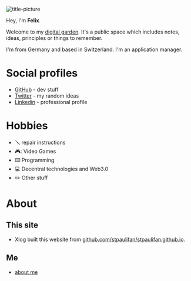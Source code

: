 ![title-picture](https://media.licdn.com/dms/image/v2/D4D16AQHQlN84A-VrDg/profile-displaybackgroundimage-shrink_200_800/profile-displaybackgroundimage-shrink_200_800/0/1733409201313?e=2147483647&v=beta&t=utj6OCLt7hKtYpoGl4zeNzis1k5OgFD0_ZdV08dmoFI)


Hey, I'm **Felix**.

Welcome to my [digital garden](https://github.com/MaggieAppleton/digital-gardeners). 
It's a public space which includes notes, ideas, principles or things to remember.


I'm from Germany and based in Switzerland. I'm an application manager.

# Social profiles

* [GitHub](https://www.github.com/stpaulifan) - dev stuff
* [Twitter](https://www.twitter.com/stpaulifan1) - my random ideas 
* [Linkedin](https://www.linkedin.com/in/felix-nitz) - professional profile 

# Hobbies

* 🪛 repair instructions 
* 🎮:  Video Games
* ⌨️ Programming
* 💻 Decentral technologies and Web3.0
* ✏️ Other stuff 


# About

## This site

* Xlog built this website from [github.com/stpaulifan/stpaulifan.github.io](https://github.com/stpaulifan/stpaulifan.github.io).

## Me

* [about me](about.md)
